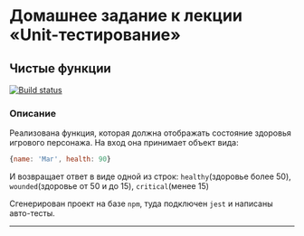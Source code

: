 # Домашнее задание к лекции «Unit-тестирование»

## Чистые функции

[![Build status](https://ci.appveyor.com/api/projects/status/kxsa8vm5eht5xvyq?svg=true)](https://ci.appveyor.com/project/NadinDesyatova/unit-tests)


### Описание

Реализована функция, которая должна отображать состояние здоровья игрового персонажа.
На вход она принимает объект вида:
```javascript
{name: 'Маг', health: 90}
```
И возвращает ответ в виде одной из строк: `healthy`(здоровье более 50), `wounded`(здоровье от 50 и до 15), `critical`(менее 15)

Сгенерирован проект на базе `npm`, туда подключен `jest` и написаны авто-тесты.

---